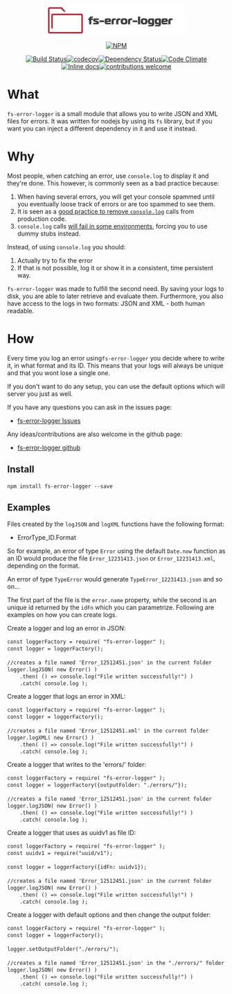 <p align="center">
    <img src="https://raw.githubusercontent.com/Fl4m3Ph03n1x/fs-error-logger/master/logos/logo_no_wm.png" >
</p>

<div align="center">

[![NPM](https://nodei.co/npm/fs-error-logger.png?downloads=true&downloadRank=true&stars=true)](https://nodei.co/npm/fs-error-logger/)

[![Build Status](https://travis-ci.org/Fl4m3Ph03n1x/fs-error-logger.svg?branch=master)](https://travis-ci.org/Fl4m3Ph03n1x/fs-error-logger)[![codecov](https://codecov.io/gh/Fl4m3Ph03n1x/fs-error-logger/branch/master/graph/badge.svg)](https://codecov.io/gh/Fl4m3Ph03n1x/fs-error-logger)[![Dependency Status](https://www.versioneye.com/user/projects/595cf6bf0fb24f006c059d56/badge.svg)](https://www.versioneye.com/user/projects/595cf6bf0fb24f006c059d56)[![Code Climate](https://codeclimate.com/github/Fl4m3Ph03n1x/fs-error-logger/badges/gpa.svg)](https://codeclimate.com/github/Fl4m3Ph03n1x/fs-error-logger)[![Inline docs](http://inch-ci.org/github/Fl4m3Ph03n1x/fs-error-logger.svg?branch=master)](http://inch-ci.org/github/Fl4m3Ph03n1x/fs-error-logger)[![contributions welcome](https://img.shields.io/badge/contributions-welcome-brightgreen.svg?style=flat)](https://github.com/dwyl/esta/issues)

</div>


#   What

`fs-error-logger` is a small module that allows you to write JSON and XML files for errors. It was written for nodejs by using its `fs` library, but if you want you can inject a different dependency in it and use it instead.

#   Why

Most people, when catching an error, use `console.log` to display it and they're done. This however, is commonly seen as a bad practice because:

1. When having several errors, you will get your console spammed until you eventually loose track of errors or are too spammed to see them.
2. It is seen as a [good practice to remove `console.log`](http://eslint.org/docs/rules/no-console) calls from production code.
3. `console.log` calls [will fail in some environments](https://stackoverflow.com/questions/1114187/is-it-a-bad-idea-to-leave-console-log-calls-in-your-producton-javascript-cod), forcing you to use dummy stubs instead.

Instead, of using `console.log` you should:

1. Actually try to fix the error
2. If that is not possible, log it or show it in a consistent, time persistent way.

`fs-error-logger` was made to fulfill the second need. By saving your logs to disk, you are able to later retrieve and evaluate them. Furthermore, you also have access to the logs in two formats: JSON and XML - both human readable.

#   How

Every time you log an error using`fs-error-logger` you decide where to write it, in what format and its ID. This means that your logs will always be unique and that you wont lose a single one.

If you don't want to do any setup, you can use the default options which will server you just as well.

If you have any questions you can ask in the issues page:

 - [fs-error-logger Issues](https://github.com/Fl4m3Ph03n1x/fs-error-logger/issues)

Any ideas/contributions are also welcome in the github page:

 - [fs-error-logger github](https://github.com/Fl4m3Ph03n1x/fs-error-logger)

## Install

    npm install fs-error-logger --save

##  Examples

Files created by the `logJSON` and `logXML` functions have the following format:

 - ErrorType_ID.Format

So for example, an error of type `Error` using the default `Date.now` function as an ID would produce the file `Error_12231413.json` or `Error_12231413.xml`, depending on the format.

An error of type `TypeError` would generate `TypeError_12231413.json` and so on...

The first part of the file is the `error.name` property, while the second is an unique id returned by the `idFn` which you can parametrize. Following are examples on how you can create logs.

Create a logger and log an error in JSON:

```
const loggerFactory = require( "fs-error-logger" );
const logger = loggerFactory();

//creates a file named 'Error_12512451.json' in the current folder
logger.logJSON( new Error() )
    .then( () => console.log("File written successfully!") )
    .catch( console.log );
```

Create a logger that logs an error in XML:

```
const loggerFactory = require( "fs-error-logger" );
const logger = loggerFactory();

//creates a file named 'Error_12512451.xml' in the current folder
logger.logXML( new Error() )
    .then( () => console.log("File written successfully!") )
    .catch( console.log );
```

Create a logger that writes to the 'errors/' folder:

```
const loggerFactory = require( "fs-error-logger" );
const logger = loggerFactory({outputFolder: "./errors/"});

//creates a file named 'Error_12512451.json' in the current folder
logger.logJSON( new Error() )
    .then( () => console.log("File written successfully!") )
    .catch( console.log );
```

Create a logger that uses as uuidv1 as file ID:

```
const loggerFactory = require( "fs-error-logger" );
const uuidv1 = require("uuid/v1");

const logger = loggerFactory({idFn: uuidv1});

//creates a file named 'Error_12512451.json' in the current folder
logger.logJSON( new Error() )
    .then( () => console.log("File written successfully!") )
    .catch( console.log );
```

Create a logger with default options and then change the output folder:

```
const loggerFactory = require( "fs-error-logger" );
const logger = loggerFactory();

logger.setOutputFolder("./errors/");

//creates a file named 'Error_12512451.json' in the "./errors/" folder
logger.logJSON( new Error() )
    .then( () => console.log("File written successfully!") )
    .catch( console.log );
```
